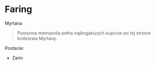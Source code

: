 # Faring

<a data-path="Rejony/Myrtana.md">Myrtana</a>


> Pustynna metropolia pełna najbogatszych kupców po tej stronie królestwa Myrtany. 

Postacie:

- <a data-path="NPC/Zarin.md">Zarin</a>